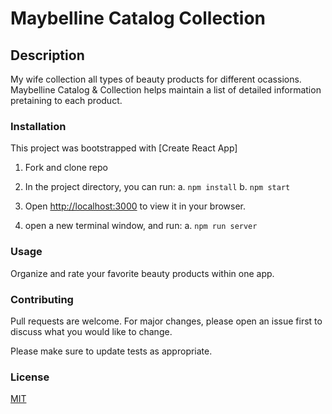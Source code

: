 # Maybelline Catalog Collection

## Description

My wife collection all types of beauty products for different ocassions. Maybelline Catalog & Collection helps maintain a list of detailed information pretaining to each product.


### Installation

This project was bootstrapped with [Create React App]

1. Fork and clone repo

2. In the project directory, you can run:
    a. `npm install`
    b. `npm start`

3. Open [http://localhost:3000](http://localhost:3000) to view it in your browser.

4. open a new terminal window, and run:
    a. `npm run server`

### Usage

Organize and rate your favorite beauty products within one app.

### Contributing

Pull requests are welcome. For major changes, please open an issue first to discuss what you would like to change.

Please make sure to update tests as appropriate.

### License

[MIT](https://choosealicense.com/licenses/mit/)